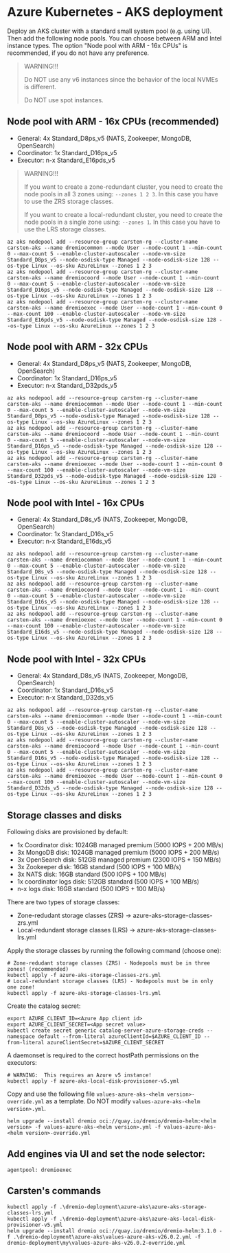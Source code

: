 # Azure Kubernetes - AKS deployment

Deploy an AKS cluster with a standard small system pool (e.g. using UI).
Then add the following node pools. You can choose between ARM and Intel instance types.
The option "Node pool with ARM - 16x CPUs" is recommended, if you do not have any preference.

> WARNING!!!
> 
> Do NOT use any v6 instances since the behavior of the local NVMEs is different.
> 
> Do NOT use spot instances.

## Node pool with ARM - 16x CPUs (recommended)

- General: 4x Standard_D8ps_v5 (NATS, Zookeeper, MongoDB, OpenSearch)
- Coordinator: 1x Standard_D16ps_v5
- Executor: n-x Standard_E16pds_v5

> WARNING!!!  
> 
> If you want to create a zone-redundant cluster, you need to create the node pools in all 3 zones using: `--zones 1 2 3`. In this case you have to use the ZRS storage classes.
> 
> If you want to create a local-redundant cluster, you need to create the node pools in a single zone using: `--zones 1`. In this case you have to use the LRS storage classes.


```shell
az aks nodepool add --resource-group carsten-rg --cluster-name carsten-aks --name dremiocommon --mode User --node-count 1 --min-count 0 --max-count 5 --enable-cluster-autoscaler --node-vm-size Standard_D8ps_v5 --node-osdisk-type Managed --node-osdisk-size 128 --os-type Linux --os-sku AzureLinux --zones 1 2 3
az aks nodepool add --resource-group carsten-rg --cluster-name carsten-aks --name dremiocoord --mode User --node-count 1 --min-count 0 --max-count 5 --enable-cluster-autoscaler --node-vm-size Standard_D16ps_v5 --node-osdisk-type Managed --node-osdisk-size 128 --os-type Linux --os-sku AzureLinux --zones 1 2 3
az aks nodepool add --resource-group carsten-rg --cluster-name carsten-aks --name dremioexec --mode User --node-count 1 --min-count 0 --max-count 100 --enable-cluster-autoscaler --node-vm-size Standard_E16pds_v5 --node-osdisk-type Managed --node-osdisk-size 128 --os-type Linux --os-sku AzureLinux --zones 1 2 3
```

## Node pool with ARM - 32x CPUs

- General: 4x Standard_D8ps_v5 (NATS, Zookeeper, MongoDB, OpenSearch)
- Coordinator: 1x Standard_D16ps_v5
- Executor: n-x Standard_D32pds_v5

```shell
az aks nodepool add --resource-group carsten-rg --cluster-name carsten-aks --name dremiocommon --mode User --node-count 1 --min-count 0 --max-count 5 --enable-cluster-autoscaler --node-vm-size Standard_D8ps_v5 --node-osdisk-type Managed --node-osdisk-size 128 --os-type Linux --os-sku AzureLinux --zones 1 2 3
az aks nodepool add --resource-group carsten-rg --cluster-name carsten-aks --name dremiocoord --mode User --node-count 1 --min-count 0 --max-count 5 --enable-cluster-autoscaler --node-vm-size Standard_D16ps_v5 --node-osdisk-type Managed --node-osdisk-size 128 --os-type Linux --os-sku AzureLinux --zones 1 2 3
az aks nodepool add --resource-group carsten-rg --cluster-name carsten-aks --name dremioexec --mode User --node-count 1 --min-count 0 --max-count 100 --enable-cluster-autoscaler --node-vm-size Standard_D32pds_v5 --node-osdisk-type Managed --node-osdisk-size 128 --os-type Linux --os-sku AzureLinux --zones 1 2 3
```

## Node pool with Intel - 16x CPUs

- General: 4x Standard_D8s_v5 (NATS, Zookeeper, MongoDB, OpenSearch)
- Coordinator: 1x Standard_D16s_v5
- Executor: n-x Standard_E16ds_v5

```shell
az aks nodepool add --resource-group carsten-rg --cluster-name carsten-aks --name dremiocommon --mode User --node-count 1 --min-count 0 --max-count 5 --enable-cluster-autoscaler --node-vm-size Standard_D8s_v5 --node-osdisk-type Managed --node-osdisk-size 128 --os-type Linux --os-sku AzureLinux --zones 1 2 3
az aks nodepool add --resource-group carsten-rg --cluster-name carsten-aks --name dremiocoord --mode User --node-count 1 --min-count 0 --max-count 5 --enable-cluster-autoscaler --node-vm-size Standard_D16s_v5 --node-osdisk-type Managed --node-osdisk-size 128 --os-type Linux --os-sku AzureLinux --zones 1 2 3
az aks nodepool add --resource-group carsten-rg --cluster-name carsten-aks --name dremioexec --mode User --node-count 1 --min-count 0 --max-count 100 --enable-cluster-autoscaler --node-vm-size Standard_E16ds_v5 --node-osdisk-type Managed --node-osdisk-size 128 --os-type Linux --os-sku AzureLinux --zones 1 2 3
```

## Node pool with Intel - 32x CPUs

- General: 4x Standard_D8s_v5 (NATS, Zookeeper, MongoDB, OpenSearch)
- Coordinator: 1x Standard_D16s_v5
- Executor: n-x Standard_D32ds_v5

```shell
az aks nodepool add --resource-group carsten-rg --cluster-name carsten-aks --name dremiocommon --mode User --node-count 1 --min-count 0 --max-count 5 --enable-cluster-autoscaler --node-vm-size Standard_D8s_v5 --node-osdisk-type Managed --node-osdisk-size 128 --os-type Linux --os-sku AzureLinux --zones 1 2 3
az aks nodepool add --resource-group carsten-rg --cluster-name carsten-aks --name dremiocoord --mode User --node-count 1 --min-count 0 --max-count 5 --enable-cluster-autoscaler --node-vm-size Standard_D16s_v5 --node-osdisk-type Managed --node-osdisk-size 128 --os-type Linux --os-sku AzureLinux --zones 1 2 3
az aks nodepool add --resource-group carsten-rg --cluster-name carsten-aks --name dremioexec --mode User --node-count 1 --min-count 0 --max-count 100 --enable-cluster-autoscaler --node-vm-size Standard_D32ds_v5 --node-osdisk-type Managed --node-osdisk-size 128 --os-type Linux --os-sku AzureLinux --zones 1 2 3
```

## Storage classes and disks

Following disks are provisioned by default:
- 1x Coordinator disk: 1024GB managed premium (5000 IOPS + 200 MB/s)
- 3x MongoDB disk: 1024GB managed premium (5000 IOPS + 200 MB/s)
- 3x OpenSearch disk: 512GB managed premium (2300 IOPS + 150 MB/s)
- 3x Zookeeper disk: 16GB standard (500 IOPS + 100 MB/s)
- 3x NATS disk: 16GB standard (500 IOPS + 100 MB/s)
- 1x coordinator logs disk: 512GB standard (500 IOPS + 100 MB/s)
- n-x logs disk: 16GB standard  (500 IOPS + 100 MB/s)

There are two types of storage classes:
- Zone-redudant storage classes (ZRS) -> azure-aks-storage-classes-zrs.yml
- Local-redundant storage classes (LRS) -> azure-aks-storage-classes-lrs.yml

Apply the storage classes by running the following command (choose one):

```shell
# Zone-redudant storage classes (ZRS) - Nodepools must be in three zones! (recommended)
kubectl apply -f azure-aks-storage-classes-zrs.yml
# Local-redundant storage classes (LRS) - Nodepools must be in only one zone!
kubectl apply -f azure-aks-storage-classes-lrs.yml
```

Create the catalog secret:
```
export AZURE_CLIENT_ID=<Azure App client id> 
export AZURE_CLIENT_SECRET=<App secret value> 
kubectl create secret generic catalog-server-azure-storage-creds --namespace default --from-literal azureClientId=$AZURE_CLIENT_ID --from-literal azureClientSecret=$AZURE_CLIENT_SECRET
```

A daemonset is required to the correct hostPath permissions on the executors:
```shell
# WARNING:  This requires an Azure v5 instance!
kubectl apply -f azure-aks-local-disk-provisioner-v5.yml
```

Copy and use the following file `values-azure-aks-<helm version>-override.yml` as a template. Do NOT modify `values-azure-aks-<helm version>.yml`.

```
helm upgrade --install dremio oci://quay.io/dremio/dremio-helm:<helm version> -f values-azure-aks-<helm version>.yml -f values-azure-aks-<helm version>-override.yml
```

## Add engines via UI and set the node selector:

```
agentpool: dremioexec
```

## Carsten's commands
```
kubectl apply -f .\dremio-deployment\azure-aks\azure-aks-storage-classes-lrs.yml
kubectl apply -f .\dremio-deployment\azure-aks\azure-aks-local-disk-provisioner-v5.yml
helm upgrade --install dremio oci://quay.io/dremio/dremio-helm:3.1.0 -f .\dremio-deployment\azure-aks\values-azure-aks-v26.0.2.yml -f dremio-deployment\my\values-azure-aks-v26.0.2-override.yml
```


